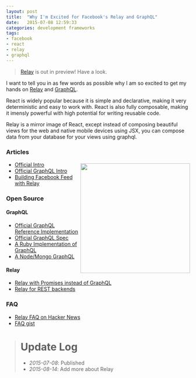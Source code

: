 ```yaml
---
layout: post
title:  "Why I'm Excited for Facebook's Relay and GraphQL"
date:   2015-07-08 12:59:33
categories: development frameworks
tags:
- facebook
- react
- relay
- graphql
---
```

> [Relay][relay-preview] is out in preview! Have a look.

I want to tell you in as few words as possible why I am so excited to get my
hands on [Relay][relay] and [GraphQL][graphql].

React is widely popular because it is simple and declarative, making it very
deterministic and easy to work with. React is also fully composable, making
it imensly powerful with high potential for writing reusable code.

Relay is a mirror image of React, except instead of composing beautiful views
for the web and native mobile devices using JSX, you can compose data from your
database for your views using graphql.

<image style="float: right; height: 300px; margin-top: 50px;" src="https://s3.amazonaws.com/media-p.slid.es/uploads/espenhovlandsdal/images/566501/react-logo-colored.png"/>

### Articles
- [Official Intro](https://facebook.github.io/react/blog/2015/02/20/introducing-relay-and-graphql.html)
- [Official GraphQL Intro](https://facebook.github.io/react/blog/2015/05/01/graphql-introduction.html)
- [Building Facebook Feed with Relay](http://facebook.github.io/react/blog/2015/03/19/building-the-facebook-news-feed-with-relay.html)

### Open Source

#### GraphQL

- [Official GraphQL Reference Implementation](https://github.com/graphql/graphql-js)
- [Official GraphQL Spec](https://github.com/facebook/graphql)
- [A Ruby Implementation of GraphQL](https://github.com/rmosolgo/graphql-ruby)
- [A Node/Mongo GraphQL](https://github.com/RisingStack/graphql-server)

#### Relay

- [Relay with Promises instead of GraphQL](https://github.com/RickWong/react-transmit)
- [Relay for REST backends](https://github.com/joakimbeng/relae)

### FAQ
- [Relay FAQ on Hacker News](https://news.ycombinator.com/item?id=8977229)
- [FAQ gist](https://gist.github.com/wincent/598fa75e22bdfa44cf47)

> # Update Log
> - *2015-07-08*: Published
> - *2015-08-14*: Add more about Relay

[graphql]:https://github.com/facebook/graphql
[relay]:http://facebook.github.io/react/blog/2015/03/19/building-the-facebook-news-feed-with-relay.html
[relay-preview]:https://facebook.github.io/relay/
